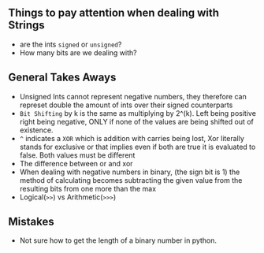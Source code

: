 ## Things to pay attention when dealing with Strings
* are the ints `signed` or `unsigned`?
* How many bits are we dealing with?

## General Takes Aways
* Unsigned Ints cannot represent negative numbers, they therefore can represet double the amount of ints over their signed counterparts
* `Bit Shifting` by k is the same as multiplying by 2^(k). Left being positive right being negative, ONLY if none of the values are being shifted out of existence.
* `^` indicates a `XOR` which is addition with carries being lost, Xor literally stands for exclusive or that implies even if both are true it is evaluated to false. Both values must be different
* The difference between or and xor
* When dealing with negative numbers in binary, (the sign bit is 1) the method of calculating becomes subtracting the given value from the resulting bits from one more than the max
* Logical(`>>`) vs Arithmetic(`>>>`)

## Mistakes
* Not sure how to get the length of a binary number in python.
